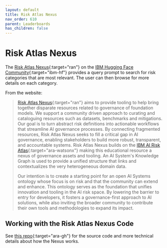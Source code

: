 ```yaml
---
layout: default
title: Risk Atlas Nexus
nav_order: 610
parent: Leaderboards
has_children: false
---
```


# Risk Atlas Nexus

The [Risk Atlas Nexus](https://huggingface.co/spaces/ibm/risk-atlas-nexus){:target="ran"} on the [IBM Hugging Face Community](https://huggingface.co/ibm){:target="ibm-hf"} provides a query prompt to search for risk categories that are most relevant. The user can then browse for more details on each category.

From the website:

> [Risk Atlas Nexus](https://huggingface.co/spaces/ibm/risk-atlas-nexus){:target="ran"} aims to provide tooling to help bring together disparate resources related to governance of foundation models. We support a community driven approach to curating and cataloguing resources such as datasets, benchmarks and mitigations. Our goal is to turn abstract risk definitions into actionable workflows that streamline AI governance processes. By connecting fragmented resources, Risk Atlas Nexus seeks to fill a critical gap in AI governance, enabling stakeholders to build more robust, transparent, and accountable systems. Risk Atlas Nexus builds on the [IBM AI Risk Atlas](https://www.ibm.com/docs/en/watsonx/saas?topic=ai-risk-atlas){:target="ara-watsonx"} making this educational resource a nexus of governance assets and tooling. An AI System's Knowledge Graph is used to provide a unified structure that links and contextualizes the very heterogeneous domain data.
> 
> Our intention is to create a starting point for an open AI Systems ontology whose focus is on risk and that the community can extend and enhance. This ontology serves as the foundation that unifies innovation and tooling in the AI risk space. By lowering the barrier to entry for developers, it fosters a governance-first approach to AI solutions, while also inviting the broader community to contribute their own tools and methodologies to expand its impact.

## Working with the Risk Atlas Nexus Code

See [this repo](https://github.com/IBM/risk-atlas-nexus/){:target="ara-gh"} for the source code and more technical details about how the Nexus works.
